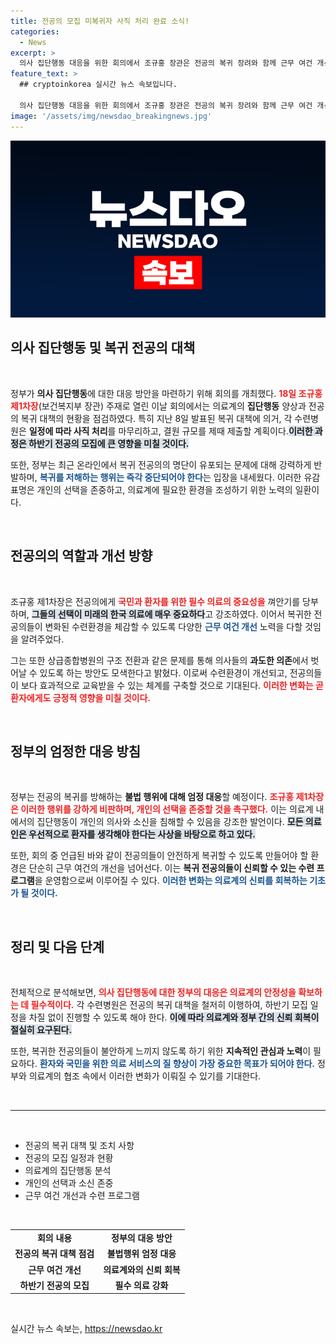 ```yaml
---
title: 전공의 모집 미복귀자 사직 처리 완료 소식!
categories:
  - News
excerpt: >
  의사 집단행동 대응을 위한 회의에서 조규홍 장관은 전공의 복귀 장려와 함께 근무 여건 개선 의지를 밝혔다. 정부는 낙인찍기 행위에 강력 대응할 것을 예고하며, 지속 가능한 의료체계 혁신을 강조했다. 클릭해서 자세한 내용을 확인하세요!
feature_text: >
  ## cryptoinkorea 실시간 뉴스 속보입니다.

  의사 집단행동 대응을 위한 회의에서 조규홍 장관은 전공의 복귀 장려와 함께 근무 여건 개선 의지를 밝혔다. 정부는 낙인찍기 행위에 강력 대응할 것을 예고하며, 지속 가능한 의료체계 혁신을 강조했다. 클릭해서 자세한 내용을 확인하세요!
image: '/assets/img/newsdao_breakingnews.jpg'
---
```


<p><img src="/assets/img/newsdao_breakingnews.jpg" alt="cryptoinkorea 속보" /></p>

<h2 data-ke-size="size26">의사 집단행동 및 복귀 전공의 대책</h2>

<p data-ke-size="size16">&nbsp;</p>

<p>정부가 <strong>의사 집단행동</strong>에 대한 대응 방안을 마련하기 위해 회의를 개최했다. <b><span style="color: #ee2323;">18일 조규홍 제1차장</span></b>(보건복지부 장관) 주재로 열린 이날 회의에서는 의료계의 <strong>집단행동</strong> 양상과 전공의 복귀 대책의 현황을 점검하였다. 특히 지난 8일 발표된 복귀 대책에 의거, 각 수련병원은 <strong>일정에 따라 사직 처리</strong>를 마무리하고, 결원 규모를 제때 제출할 계획이다.<b><span style="background-color: #21538527;">이러한 과정은 하반기 전공의 모집에 큰 영향을 미칠 것이다.</span></b></p>

<p>또한, 정부는 최근 온라인에서 복귀 전공의의 명단이 유포되는 문제에 대해 강력하게 반발하며, <b><span style="color: #1a5490;">복귀를 저해하는 행위는 즉각 중단되어야 한다</span></b>는 입장을 내세웠다. 이러한 유감 표명은 개인의 선택을 존중하고, 의료계에 필요한 환경을 조성하기 위한 노력의 일환이다.</p>

<p data-ke-size="size16">&nbsp;</p>

<h2 data-ke-size="size26">전공의의 역할과 개선 방향</h2>

<p data-ke-size="size16">&nbsp;</p>

<p>조규홍 제1차장은 전공의에게 <b><span style="color: #ee2323;">국민과 환자를 위한 필수 의료의 중요성을</span></b> 껴안기를 당부하며, <b><span style="background-color: #21538527;">그들의 선택이 미래의 한국 의료에 매우 중요하다</span></b>고 강조하였다. 이어서 복귀한 전공의들이 변화된 수련환경을 체감할 수 있도록 다양한 <b><span style="color: #1a5490;">근무 여건 개선</span></b> 노력을 다할 것임을 알려주었다.</p>

<p>그는 또한 상급종합병원의 구조 전환과 같은 문제를 통해 의사들의 <strong>과도한 의존</strong>에서 벗어날 수 있도록 하는 방안도 모색한다고 밝혔다. 이로써 수련환경이 개선되고, 전공의들이 보다 효과적으로 교육받을 수 있는 체계를 구축할 것으로 기대된다. <b><span style="color: #ee2323;">이러한 변화는 곧 환자에게도 긍정적 영향을 미칠 것이다.</span></b></p>

<p data-ke-size="size16">&nbsp;</p>

<h2 data-ke-size="size26">정부의 엄정한 대응 방침</h2>

<p data-ke-size="size16">&nbsp;</p>

<p>정부는 전공의 복귀를 방해하는 <strong>불법 행위에 대해 엄정 대응</strong>할 예정이다. <b><span style="color: #ee2323;">조규홍 제1차장은 이러한 행위를 강하게 비판하며, 개인의 선택을 존중할 것을 촉구했다.</span></b> 이는 의료계 내에서의 집단행동이 개인의 의사와 소신을 침해할 수 있음을 강조한 발언이다. <b><span style="background-color: #21538527;">모든 의료인은 우선적으로 환자를 생각해야 한다는 사상을 바탕으로 하고 있다.</span></b></p>

<p>또한, 회의 중 언급된 바와 같이 전공의들이 안전하게 복귀할 수 있도록 만들어야 할 환경은 단순히 근무 여건의 개선을 넘어선다. 이는 <strong>복귀 전공의들이 신뢰할 수 있는 수련 프로그램</strong>을 운영함으로써 이루어질 수 있다. <b><span style="color: #1a5490;">이러한 변화는 의료계의 신뢰를 회복하는 기초가 될 것이다.</span></b></p>

<p data-ke-size="size16">&nbsp;</p>

<h2 data-ke-size="size26">정리 및 다음 단계</h2>

<p data-ke-size="size16">&nbsp;</p>

<p>전체적으로 분석해보면, <b><span style="color: #ee2323;">의사 집단행동에 대한 정부의 대응은 의료계의 안정성을 확보하는 데 필수적이다.</span></b> 각 수련병원은 전공의 복귀 대책을 철저히 이행하여, 하반기 모집 일정을 차질 없이 진행할 수 있도록 해야 한다. <b><span style="background-color: #21538527;">이에 따라 의료계와 정부 간의 신뢰 회복이 절실히 요구된다.</span></b></p>

<p>또한, 복귀한 전공의들이 불안하게 느끼지 않도록 하기 위한 <strong>지속적인 관심과 노력</strong>이 필요하다. <b><span style="color: #1a5490;">환자와 국민을 위한 의료 서비스의 질 향상이 가장 중요한 목표가 되어야 한다.</span></b> 정부와 의료계의 협조 속에서 이러한 변화가 이뤄질 수 있기를 기대한다. </p>

<p data-ke-size="size16">&nbsp;</p>

<hr />

<p data-ke-size="size16">&nbsp;</p>

<ul>
  <li>전공의 복귀 대책 및 조치 사항</li>
  <li>전공의 모집 일정과 현황</li>
  <li>의료계의 집단행동 분석</li>
  <li>개인의 선택과 소신 존중</li>
  <li>근무 여건 개선과 수련 프로그램</li>
</ul>

<p data-ke-size="size16">&nbsp;</p>

<table style="width: 100%;">
  <tr>
    <td style="text-align: center; height: 17px;"><b>회의 내용</b></td>
    <td style="text-align: center; height: 17px;"><b>정부의 대응 방안</b></td>
  </tr>
  <tr>
    <td style="text-align: center; height: 17px;"><b>전공의 복귀 대책 점검</b></td>
    <td style="text-align: center; height: 17px;"><b>불법행위 엄정 대응</b></td>
  </tr>
  <tr>
    <td style="text-align: center; height: 17px;"><b>근무 여건 개선</b></td>
    <td style="text-align: center; height: 17px;"><b>의료계와의 신뢰 회복</b></td>
  </tr>
  <tr>
    <td style="text-align: center; height: 17px;"><b>하반기 전공의 모집</b></td>
    <td style="text-align: center; height: 17px;"><b>필수 의료 강화</b></td>
  </tr>
</table>

<p data-ke-size="size16">&nbsp;</p>
실시간 뉴스 속보는, <a href="https://newsdao.kr" rel="dofollow">https://newsdao.kr</a>


